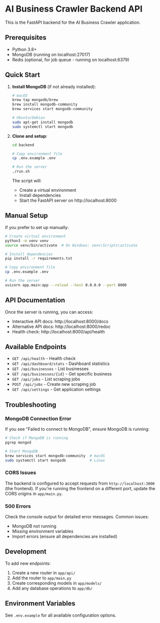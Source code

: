 # AI Business Crawler Backend API

This is the FastAPI backend for the AI Business Crawler application.

## Prerequisites

- Python 3.8+
- MongoDB (running on localhost:27017)
- Redis (optional, for job queue - running on localhost:6379)

## Quick Start

1. **Install MongoDB** (if not already installed):
   ```bash
   # macOS
   brew tap mongodb/brew
   brew install mongodb-community
   brew services start mongodb-community
   
   # Ubuntu/Debian
   sudo apt-get install mongodb
   sudo systemctl start mongodb
   ```

2. **Clone and setup**:
   ```bash
   cd backend
   
   # Copy environment file
   cp .env.example .env
   
   # Run the server
   ./run.sh
   ```

   The script will:
   - Create a virtual environment
   - Install dependencies
   - Start the FastAPI server on http://localhost:8000

## Manual Setup

If you prefer to set up manually:

```bash
# Create virtual environment
python3 -m venv venv
source venv/bin/activate  # On Windows: venv\Scripts\activate

# Install dependencies
pip install -r requirements.txt

# Copy environment file
cp .env.example .env

# Run the server
uvicorn app.main:app --reload --host 0.0.0.0 --port 8000
```

## API Documentation

Once the server is running, you can access:
- Interactive API docs: http://localhost:8000/docs
- Alternative API docs: http://localhost:8000/redoc
- Health check: http://localhost:8000/api/health

## Available Endpoints

- `GET /api/health` - Health check
- `GET /api/dashboard/stats` - Dashboard statistics
- `GET /api/businesses` - List businesses
- `GET /api/businesses/{id}` - Get specific business
- `GET /api/jobs` - List scraping jobs
- `POST /api/jobs` - Create new scraping job
- `GET /api/settings` - Get application settings

## Troubleshooting

### MongoDB Connection Error
If you see "Failed to connect to MongoDB", ensure MongoDB is running:
```bash
# Check if MongoDB is running
pgrep mongod

# Start MongoDB
brew services start mongodb-community  # macOS
sudo systemctl start mongodb           # Linux
```

### CORS Issues
The backend is configured to accept requests from `http://localhost:3000` (the frontend). If you're running the frontend on a different port, update the CORS origins in `app/main.py`.

### 500 Errors
Check the console output for detailed error messages. Common issues:
- MongoDB not running
- Missing environment variables
- Import errors (ensure all dependencies are installed)

## Development

To add new endpoints:
1. Create a new router in `app/api/`
2. Add the router to `app/main.py`
3. Create corresponding models in `app/models/`
4. Add any database operations to `app/db/`

## Environment Variables

See `.env.example` for all available configuration options.